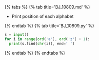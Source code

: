 {% tabs %}
{% tab title='BJ_10809.md' %}

* Print position of each alphabet

{% endtab %}
{% tab title='BJ_10809.py' %}

```py
s = input()
for i in range(ord('a'), ord('z') + 1):
  print(s.find(chr(i)), end=' ')
```

{% endtab %}
{% endtabs %}